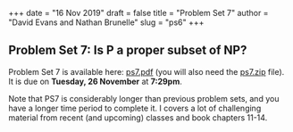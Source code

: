 +++
date = "16 Nov 2019"
draft = false
title = "Problem Set 7"
author = "David Evans and Nathan Brunelle"
slug = "ps6"
+++

## Problem Set 7: Is <b>P</b> a proper subset of <b>NP</b>?

Problem Set 7 is available here: [ps7.pdf](/ps/ps7.pdf) (you will also
need the [ps7.zip](/ps/ps7.zip) file). It is due on **Tuesday, 26
November** at **7:29pm**.

Note that PS7 is considerably longer than previous problem sets, and
you have a longer time period to complete it. I covers a lot of
challenging material from recent (and upcoming) classes and book
chapters 11-14. 


